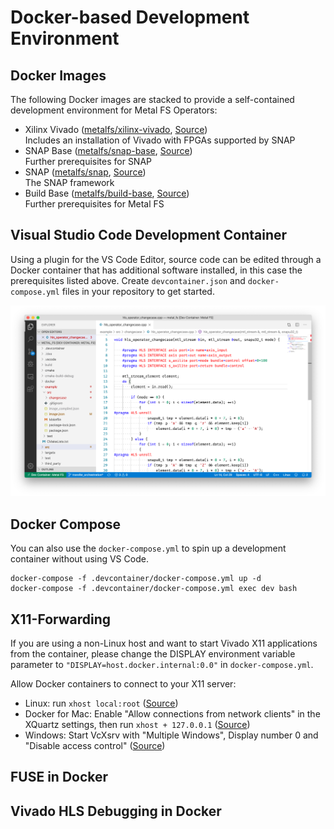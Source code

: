 # Docker-based Development Environment

## Docker Images

The following Docker images are stacked to provide a self-contained development environment for Metal FS Operators:

 - Xilinx Vivado
    ([metalfs/xilinx-vivado](https://hub.docker.com/r/metalfs/xilinx-vivado),
     [Source](https://github.com/osmhpi/metal_fs/tree/master/docker/xilinx-vivado))
    <br/>Includes an installation of Vivado with FPGAs supported by SNAP
 - SNAP Base
    ([metalfs/snap-base](https://hub.docker.com/r/metalfs/snap-base),
     [Source](https://github.com/osmhpi/metal_fs/tree/master/docker/snap-base))
    <br/>Further prerequisites for SNAP
 - SNAP
    ([metalfs/snap](https://hub.docker.com/r/metalfs/snap),
     [Source](https://github.com/osmhpi/metal_fs/tree/master/docker/snap))
    <br/>The SNAP framework
 - Build Base
    ([metalfs/build-base](https://hub.docker.com/r/metalfs/build-base),
     [Source](https://github.com/osmhpi/metal_fs/tree/master/docker/build-base))
    <br/>Further prerequisites for Metal FS

## Visual Studio Code Development Container

Using a plugin for the VS Code Editor, source code can be edited through a Docker container that has additional software installed, in this case the prerequisites listed above.
Create `devcontainer.json` and `docker-compose.yml` files in your repository to get started.

![HLS Development in Visual Studio Code](assets/vscode.png)

## Docker Compose

You can also use the `docker-compose.yml` to spin up a development container without using VS Code.
```
docker-compose -f .devcontainer/docker-compose.yml up -d
docker-compose -f .devcontainer/docker-compose.yml exec dev bash
```

## X11-Forwarding

If you are using a non-Linux host and want to start Vivado X11 applications from the container, please change the DISPLAY environment variable parameter to `"DISPLAY=host.docker.internal:0.0"` in `docker-compose.yml`.

Allow Docker containers to connect to your X11 server:

 - Linux: run `xhost local:root` ([Source](https://stackoverflow.com/a/43016704/5831785))
 - Docker for Mac: Enable "Allow connections from network clients" in the XQuartz settings, then run `xhost + 127.0.0.1` ([Source](https://medium.com/@mreichelt/how-to-show-x11-windows-within-docker-on-mac-50759f4b65cb))
 - Windows: Start VcXsrv with "Multiple Windows",  Display number 0 and "Disable access control" ([Source](https://dev.to/darksmile92/run-gui-app-in-linux-docker-container-on-windows-host-4kde))

## FUSE in Docker

## Vivado HLS Debugging in Docker
